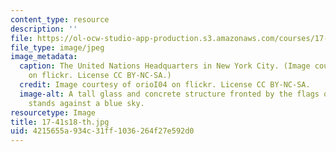 ```yaml
---
content_type: resource
description: ''
file: https://ol-ocw-studio-app-production.s3.amazonaws.com/courses/17-41-introduction-to-international-relations-spring-2018/4215655a934c31ff1036264f27e592d0_17-41s18-th.jpg
file_type: image/jpeg
image_metadata:
  caption: The United Nations Headquarters in New York City. (Image courtesy of [oriol04](https://www.flickr.com/photos/oriol04/4902656226/in/photolist-yxkcui-xHRpB7-6zmsni-2bfSYDh-wLzPUw-6NtFPA-MVAkP8-xAPBxg-dzN2Et-xTYxbn-ZSVN7m-6PHns9-4Spg1U-5wbhfP-dhkMdr-6PHfpA-6NpPUn-8vFJQX-9WFBZc-5nULcu-6PDm2v-8teoTC-4k3Zo-5h1UQr-4nAxZH-fbLux1-awLSr5-dc5VMP-bLnLUi-aRgB3-qTj6BX-7d3M7y-fbk4sF-boGZrh-9aaKo8-vQmfw-6NpwmK-czA8Yw-5sw2i2-9hcnV3-ap1DzY-4aWKLe-dMcsGR-ap1CUy-fbLv77-q1yq73-fbLtLy-czynAo-cWnCYd-fbLqWd)
    on flickr. License CC BY-NC-SA.)
  credit: Image courtesy of orioI04 on flickr. License CC BY-NC-SA.
  image-alt: A tall glass and concrete structure fronted by the flags of various nations
    stands against a blue sky.
resourcetype: Image
title: 17-41s18-th.jpg
uid: 4215655a-934c-31ff-1036-264f27e592d0
---
```

